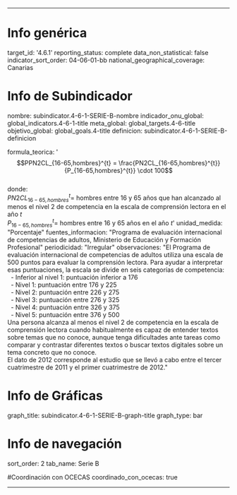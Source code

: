 ---

# Info genérica
target_id: '4.6.1'
reporting_status: complete
data_non_statistical: false
indicator_sort_order: 04-06-01-bb
national_geographical_coverage: Canarias

# Info de Subindicador
nombre: subindicator.4-6-1-SERIE-B-nombre
indicador_onu_global: global_indicators.4-6-1-title
meta_global: global_targets.4-6-title
objetivo_global: global_goals.4-title
definicion: subindicator.4-6-1-SERIE-B-definicion

formula_teorica: '$$PPN2CL_{16-65,hombres}^{t} = \frac{PN2CL_{16-65,hombres}^{t}}{P_{16-65,hombres}^{t}} \cdot 100$$ <br>
donde: <br>
$PN2CL_{16-65,hombres}^{t} =$ hombres entre 16 y 65 años que han alcanzado al menos el nivel 2 de competencia en la escala de comprensión lectora en el año $t$ <br>
$P_{16-65,hombres}^{t} =$ hombres entre 16 y 65 años en el año $t$'
unidad_medida: "Porcentaje"
fuentes_informacion: "Programa de evaluación internacional de competencias de adultos, Ministerio de Educación y Formación Profesional"
periodicidad: "Irregular"
observaciones: "El Programa de evaluación internacional de competencias de adultos utiliza una escala de 500 puntos para evaluar la comprensión lectora. Para
ayudar a interpretar esas puntuaciones, la escala se divide en seis categorías de competencia:<br>
&nbsp;&nbsp;- Inferior al nivel 1: puntuación inferior a 176<br>
&nbsp;&nbsp;- Nivel 1: puntuación entre 176 y 225<br>
&nbsp;&nbsp;- Nivel 2: puntuación entre 226 y 275<br>
&nbsp;&nbsp;- Nivel 3: puntuación entre 276 y 325<br>
&nbsp;&nbsp;- Nivel 4: puntuación entre 326 y 375<br>
&nbsp;&nbsp;- Nivel 5: puntuación entre 376 y 500<br>
Una persona alcanza al menos el nivel 2 de competencia en la escala de comprensión lectora cuando habitualmente es capaz de entender textos
sobre temas que no conoce, aunque tenga dificultades ante tareas como comparar y contrastar diferentes textos o buscar textos digitales sobre
un tema concreto que no conoce.<br>
El dato de 2012 corresponde al estudio que se llevó a cabo entre el tercer cuatrimestre de 2011 y el primer cuatrimestre de 2012."

# Info de Gráficas
graph_title: subindicator.4-6-1-SERIE-B-graph-title
graph_type: bar

# Info de navegación
sort_order: 2
tab_name: Serie B

#Coordinación con OCECAS
coordinado_con_ocecas: true

---